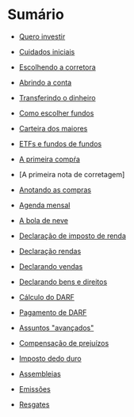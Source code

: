 # Sumário

- [Quero investir](quero-investir.md)
- [Cuidados iniciais](cuidados-iniciais.md)
- [Escolhendo a corretora](escolhendo-corretora.md)

- [Abrindo a conta]()
- [Transferindo o dinheiro]()
- [Como escolher fundos]()
- [Carteira dos maiores]()
- [ETFs e fundos de fundos]()
- [A primeira compŕa]()
- [A primeira nota de corretagem]
- [Anotando as compras]()
- [Agenda mensal]()
- [A bola de neve]()
- [Declaração de imposto de renda]()
- [Declaração rendas]()
- [Declarando vendas]()
- [Declarando bens e direitos]()
- [Cálculo do DARF]()
- [Pagamento de DARF]()
- [Assuntos "avançados"]()
 - [Compensação de prejuízos]()
 - [Imposto dedo duro]()
 - [Assembleias]()
 - [Emissões]()
 - [Resgates]()
